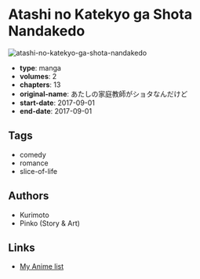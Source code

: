 # Atashi no Katekyo ga Shota Nandakedo

![atashi-no-katekyo-ga-shota-nandakedo](https://cdn.myanimelist.net/images/manga/1/213571.jpg)

-   **type**: manga
-   **volumes**: 2
-   **chapters**: 13
-   **original-name**: あたしの家庭教師がショタなんだけど
-   **start-date**: 2017-09-01
-   **end-date**: 2017-09-01

## Tags

-   comedy
-   romance
-   slice-of-life

## Authors

-   Kurimoto
-   Pinko (Story & Art)

## Links

-   [My Anime list](https://myanimelist.net/manga/113016/Atashi_no_Katekyo_ga_Shota_Nandakedo)
